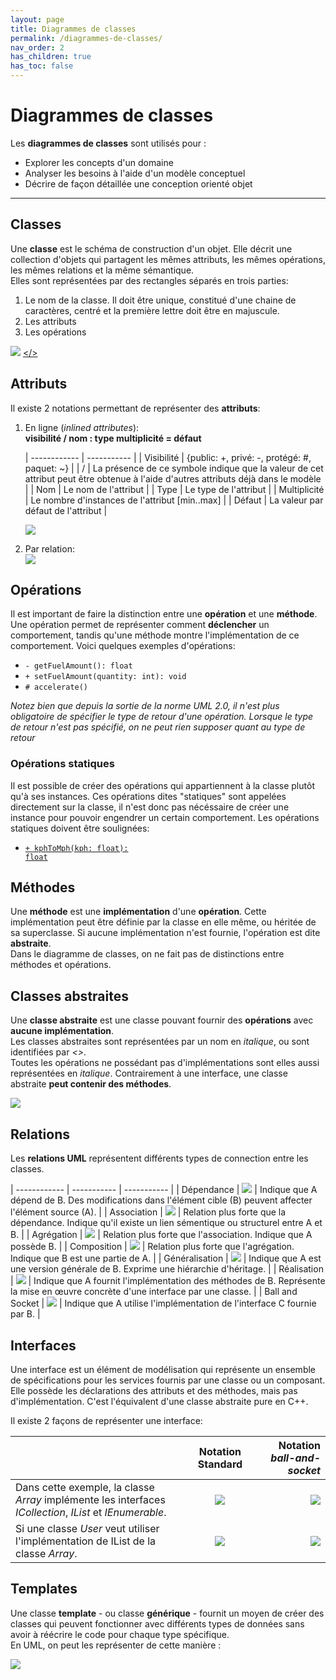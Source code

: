 ```yaml
---
layout: page
title: Diagrammes de classes
permalink: /diagrammes-de-classes/
nav_order: 2
has_children: true
has_toc: false
---
```



# Diagrammes de classes

Les **diagrammes de classes** sont utilisés pour :
-   Explorer les concepts d'un domaine
-   Analyser les besoins à l'aide d'un modèle conceptuel 
-   Décrire de façon détaillée une conception orienté objet

---

## Classes
Une **classe** est le schéma de construction d'un objet. Elle décrit une collection d'objets qui
partagent les mêmes attributs, les mêmes opérations, les mêmes relations et la même sémantique.  
Elles sont représentées par des rectangles séparés en trois parties:  

1. Le nom de la classe. Il doit être unique, constitué d'une chaine de caractères, centré et la première lettre doit être en majuscule.
2. Les attributs
3. Les opérations

![](/out/plant_uml/classexample/classexample.svg)
[</>](https://github.com/justinlachap/justinlachap.github.io/blob/main/plant_uml/classexample.plantuml)



## Attributs
Il existe 2 notations permettant de représenter des **attributs**:  

1. En ligne (*inlined attributes*):  
    **visibilité / nom : type multiplicité = défaut**

    | ------------ | ----------- |
    | Visibilité   | {public: +, privé: -, protégé: #, paquet: ~} |
    | /            | La présence de ce symbole indique que la valeur de cet attribut peut être obtenue à l'aide d'autres attributs déjà dans le modèle                           |
    | Nom          | Le nom de l'attribut                          |
    | Type         | Le type de l'attribut                         |
    | Multiplicité | Le nombre d'instances de l'attribut [min..max]            |
    | Défaut       | La valeur par défaut de l'attribut            |

    ![](/out/plant_uml/attributesInlineExample/attributesInlineExample.svg)

2. Par relation:  
    ![](/out/plant_uml/attributeRelationExample/attributeRelationExample.svg)  

## Opérations
Il est important de faire la distinction entre une **opération** et une **méthode**. Une opération permet de représenter comment **déclencher** un comportement, tandis qu'une méthode montre l'implémentation de ce comportement. Voici quelques exemples d'opérations:
- `- getFuelAmount(): float`
- `+ setFuelAmount(quantity: int): void`
- `# accelerate()`

*Notez bien que depuis la sortie de la norme UML 2.0, il n'est plus obligatoire de spécifier le type de retour d'une opération. Lorsque le type de retour n'est pas spécifié, on ne peut rien supposer quant au type de retour*

### Opérations statiques
Il est possible de créer des opérations qui appartiennent à la classe plutôt qu'à ses instances. Ces opérations dites "statiques" sont appelées directement sur la classe, il n'est donc pas nécéssaire de créer une instance pour pouvoir engendrer un certain comportement. Les opérations statiques doivent être soulignées: 
- <code style="text-decoration: underline;">+ kphToMph(kph: float): float</code>



## Méthodes
Une **méthode** est une **implémentation** d'une **opération**. Cette implémentation peut être définie par la classe en elle même, ou héritée de sa superclasse. Si aucune implémentation n'est fournie, l'opération est dite **abstraite**.  
Dans le diagramme de classes, on ne fait pas de distinctions entre méthodes et opérations.

## Classes abstraites
Une **classe abstraite** est une classe pouvant fournir des **opérations** avec **aucune implémentation**.  
Les classes abstraites sont représentées par un nom en *italique*, ou sont identifiées par *<<abstract>>*.  
Toutes les opérations ne possédant pas d'implémentations sont elles aussi représentées en *italique*. Contrairement à une interface, une classe abstraite **peut contenir des méthodes**.   

  ![](/out/plant_uml/abstractClassExample/abstractClassExample.svg)  

## Relations

Les **relations UML** représentent différents types de connection entre les classes.  

| ------------ | ----------- | ----------- |
| Dépendance     | ![](/out/plant_uml/dependencyRelationshipExample/dependencyRelationshipExample.svg)         | Indique que A dépend de B. Des modifications dans l'élément cible (B) peuvent affecter l'élément source (A). |
| Association    | ![](/out/plant_uml/associationRelationshipExample/associationRelationshipExample.svg)       | Relation plus forte que la dépendance. Indique qu'il existe un lien sémentique ou structurel entre A et B.  |
| Agrégation    | ![](/out/plant_uml/aggregationRelationshipExample/aggregationRelationshipExample.svg)       | Relation plus forte que l'association. Indique que A possède B. |
| Composition    | ![](/out/plant_uml/compositionRelationshipExample/compositionRelationshipExample.svg)       | Relation plus forte que l'agrégation. Indique que B est une partie de A. |
| Généralisation | ![](/out/plant_uml/generalizationRelationshipExample/generalizationRelationshipExample.svg) | Indique que A est une version générale de B. Exprime une hiérarchie d'héritage. |
| Réalisation | ![](/out/plant_uml/realizationRelationshipExample/realizationRelationshipExample.svg) | Indique que A fournit l'implémentation des méthodes de B. Représente la mise en œuvre concrète d'une interface par une classe.  |
| Ball and Socket | ![](/out/plant_uml/BallAndSocketRelationExample/BallAndSocketRelationExample.svg) | Indique que A utilise l'implémentation de l'interface C fournie par B.  |



## Interfaces

Une interface est un élément de modélisation qui représente un ensemble de spécifications pour les services fournis par une classe ou un composant. Elle possède les déclarations des attributs et des méthodes, mais pas d'implémentation. C'est l'équivalent d'une classe abstraite pure en C++.

Il existe 2 façons de représenter une interface:  

|       | Notation Standard | Notation *ball-and-socket* |
| :---        |    :----:   |          ---: |
| Dans cette exemple, la classe *Array* implémente les interfaces *ICollection*, *IList* et *IEnumerable*. | ![](/out/plant_uml/interfaceStandardNotationExample/interfaceStandardNotationExample.svg)   | ![](/out/plant_uml/interfaceBallAndSocketNotationExample/interfaceBallAndSocketNotationExample.svg) |
| Si une classe *User* veut utiliser l'implémentation de IList de la classe *Array*.| ![](/out/plant_uml/interfaceStandardNotationExample2/interfaceStandardNotationExample2.svg) | ![](/out/plant_uml/interfaceBallAndSocketNotationExample2/interfaceBallAndSocketNotationExample2.svg) |


## Templates
Une classe **template** - ou classe **générique** - fournit un moyen de créer des classes qui peuvent fonctionner avec différents types de données sans avoir à réécrire le code pour chaque type spécifique.  
En UML, on peut les représenter de cette manière :  

 ![](/out/plant_uml/templateExample/templateExample.svg)
